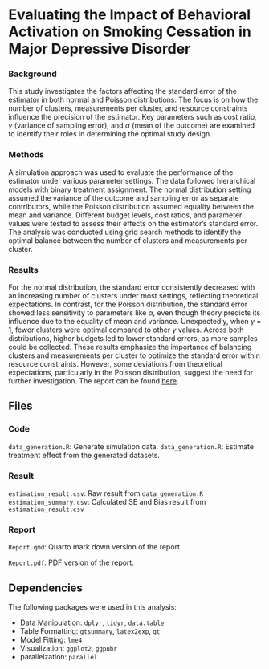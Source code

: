 # Evaluating the Impact of Behavioral Activation on Smoking Cessation in Major Depressive Disorder

### Background 

This study investigates the factors affecting the standard error of the estimator in both normal and Poisson distributions. The focus is on how the number of clusters, measurements per cluster, and resource constraints influence the precision of the estimator. Key parameters such as cost ratio, $\gamma$ (variance of sampling error), and $\alpha$ (mean of the outcome) are examined to identify their roles in determining the optimal study design.

### Methods 

A simulation approach was used to evaluate the performance of the estimator under various parameter settings. The data followed hierarchical models with binary treatment assignment. The normal distribution setting assumed the variance of the outcome and sampling error as separate contributors, while the Poisson distribution assumed equality between the mean and variance. Different budget levels, cost ratios, and parameter values were tested to assess their effects on the estimator’s standard error. The analysis was conducted using grid search methods to identify the optimal balance between the number of clusters and measurements per cluster.

### Results 

For the normal distribution, the standard error consistently decreased with an increasing number of clusters under most settings, reflecting theoretical expectations. In contrast, for the Poisson distribution, the standard error showed less sensitivity to parameters like $\alpha$, even though theory predicts its influence due to the equality of mean and variance. Unexpectedly, when $\gamma$ = 1, fewer clusters were optimal compared to other $\gamma$ values. Across both distributions, higher budgets led to lower standard errors, as more samples could be collected. These results emphasize the importance of balancing clusters and measurements per cluster to optimize the standard error within resource constraints. However, some deviations from theoretical expectations, particularly in the Poisson distribution, suggest the need for further investigation. The report can be found [here](Report/Report.pdf).

## Files

### Code

`data_generation.R`: Generate simulation data.
`data_generation.R`: Estimate treatment effect from the generated datasets.

### Result

`estimation_result.csv`: Raw result from `data_generation.R`
`estimation_summary.csv`: Calculated SE and Bias result from `estimation_result.csv`

### Report

`Report.qmd`: Quarto mark down version of the report.

`Report.pdf`: PDF version of the report.

## Dependencies

The following packages were used in this analysis:

- Data Manipulation: `dplyr`, `tidyr`, `data.table`
- Table Formatting: `gtsummary`, `latex2exp`, `gt`
- Model Fitting: `lme4`
- Visualization: `ggplot2`, `ggpubr`
- parallelzation: `parallel`

